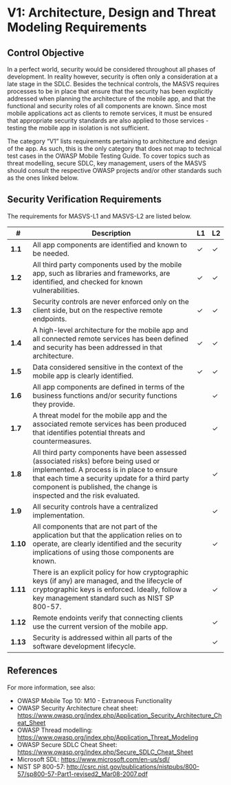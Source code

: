 # V1: Architecture, Design and Threat Modeling Requirements

## Control Objective

In a perfect world, security would be considered throughout all phases of development. In reality however, security is often only a consideration at a late stage in the SDLC. Besides the technical controls, the MASVS requires processes to be in place that ensure that the security has been explicitly addressed when planning the architecture of the mobile app, and that the functional and security roles of all components are known. Since most mobile applications act as clients to remote services, it must be ensured that appropriate security standards are also applied to those services - testing the mobile app in isolation is not sufficient.

The category “V1” lists requirements pertaining to architecture and design of the app. As such, this is the only category that does not map to technical test cases in the OWASP Mobile Testing Guide. To cover topics such as threat modelling, secure SDLC, key management, users of the MASVS should consult the respective OWASP projects and/or other standards such as the ones linked below.

## Security Verification Requirements

The requirements for MASVS-L1 and MASVS-L2 are listed below.

| # | Description | L1 | L2 |
| --- | --- | --- | --- |
| **1.1** | All app components are identified and known to be needed. | ✓ | ✓ |
| **1.2** | All third party components used by the mobile app, such as libraries and frameworks, are identified, and checked for known vulnerabilities. | ✓ | ✓ |
| **1.3** | Security controls are never enforced only on the client side, but on the respective remote endpoints. | ✓ | ✓ |
| **1.4** | A high-level architecture for the mobile app and all connected remote services has been defined and security has been addressed in that architecture. | ✓ | ✓ |
| **1.5** | Data considered sensitive in the context of the mobile app is clearly identified. | ✓ | ✓ |
| **1.6** | All app components are defined in terms of the business functions and/or security functions they provide. |   | ✓ |
| **1.7** | A threat model for the mobile app and the associated remote services has been produced that identifies potential threats and countermeasures. |   | ✓ |
| **1.8** | All third party components have been assessed (associated risks) before being used or implemented. A process is in place to ensure that each time a security update for a third party component is published, the change is inspected and the risk evaluated. |   | ✓ |
| **1.9** | All security controls have a centralized implementation. |   | ✓ |
| **1.10** | All components that are not part of the application but that the application relies on to operate, are clearly identified and the security implications of using those components are known. |   | ✓ |
| **1.11** | There is an explicit policy for how cryptographic keys (if any) are managed, and the lifecycle of cryptographic keys is enforced. Ideally, follow a key management standard such as NIST SP 800-57. |   | ✓ |
| **1.12** | Remote endoints verify that connecting clients use the current version of the mobile app. |   | ✓ |
| **1.13** | Security is addressed within all parts of the software development lifecycle.  |   | ✓ |

## References

For more information, see also:

- OWASP Mobile Top 10: M10 - Extraneous Functionality
- OWASP Security Architecture cheat sheet: https://www.owasp.org/index.php/Application_Security_Architecture_Cheat_Sheet
- OWASP Thread modelling: https://www.owasp.org/index.php/Application_Threat_Modeling
- OWASP Secure SDLC Cheat Sheet: https://www.owasp.org/index.php/Secure_SDLC_Cheat_Sheet
- Microsoft SDL: https://www.microsoft.com/en-us/sdl/
- NIST SP 800-57: http://csrc.nist.gov/publications/nistpubs/800-57/sp800-57-Part1-revised2_Mar08-2007.pdf
